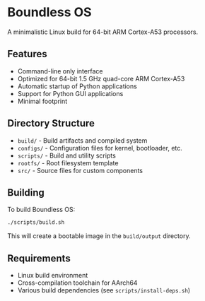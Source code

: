 # Boundless OS

A minimalistic Linux build for 64-bit ARM Cortex-A53 processors.

## Features
- Command-line only interface
- Optimized for 64-bit 1.5 GHz quad-core ARM Cortex-A53
- Automatic startup of Python applications
- Support for Python GUI applications
- Minimal footprint

## Directory Structure
- `build/` - Build artifacts and compiled system
- `configs/` - Configuration files for kernel, bootloader, etc.
- `scripts/` - Build and utility scripts
- `rootfs/` - Root filesystem template
- `src/` - Source files for custom components

## Building
To build Boundless OS:

```bash
./scripts/build.sh
```

This will create a bootable image in the `build/output` directory.

## Requirements
- Linux build environment
- Cross-compilation toolchain for AArch64
- Various build dependencies (see `scripts/install-deps.sh`) 